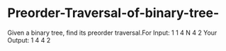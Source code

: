 # Preorder-Traversal-of-binary-tree-
Given a binary tree, find its preorder traversal.For Input:  1 1 4 N 4 2   Your Output:  1 4 4 2 
